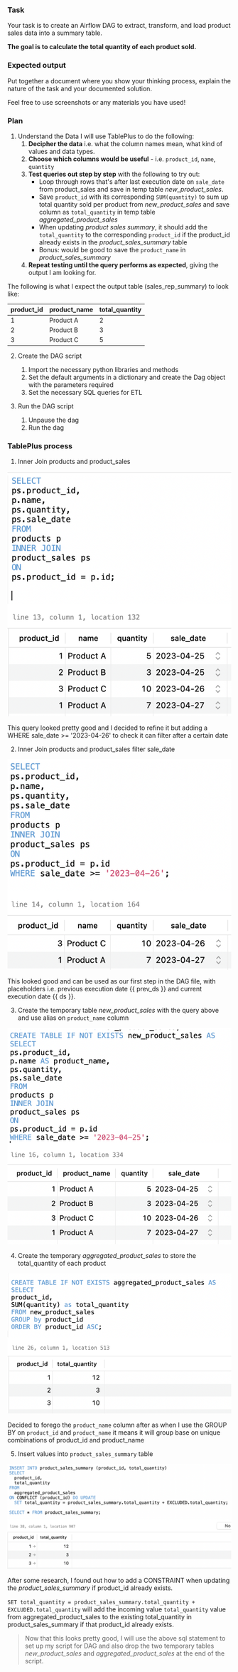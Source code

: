### Task

Your task is to create an Airflow DAG to extract, transform, and load product sales data into a summary table.

**The goal is to calculate the total quantity of each product sold.**

### Expected output

Put together a document where you show your thinking process, explain the nature of the task and your documented solution.

Feel free to use screenshots or any materials you have used!

### Plan

1. Understand the Data
I will use TablePlus to do the following:
    1. **Decipher the data** i.e. what the column names mean, what kind of values and data types.
    2. **Choose which columns would be useful** - i.e. `product_id`, `name`, `quantity` 
    3. **Test queries out step by step** with the following to try out:
        * Loop through rows that's after last execution date on `sale_date` from product_sales and save in temp table *new_product_sales*. 
        * Save `product_id` with its corresponding `SUM(quantity)` to sum up total quantity sold per product from *new_product_sales* and save column as `total_quantity` in temp table *aggregated_product_sales* 
        * When updating *product sales summary*, it should add the `total_quantity` to the corresponding `product_id` if the product_id already exists in the *product_sales_summary* table
        * Bonus: would be good to save the `product_name` in *product_sales_summary* 
    4. **Repeat testing until the query performs as expected**, giving the output I am looking for.

The following is what I expect the output table (sales_rep_summary) to look like:

| product_id | product_name | total_quantity |
|------------|--------------|----------------|
| 1          | Product A    | 2              |
| 2          | Product B    | 3              |
| 3          | Product C    | 5              |


2. Create the DAG script
    1. Import the necessary python libraries and methods
    2. Set the default arguments in a dictionary and create the Dag object with the parameters required
    3. Set the necessary SQL queries for ETL 

3. Run the DAG script
    1. Unpause the dag
    2. Run the dag

### TablePlus process

1. Inner Join products and product_sales

![Image shows inner join sql query on products and product_sales table with output from tableplus shown](./tableplus_outputs/inner_join_products_product_sales.png)

This query looked pretty good and I decided to refine it but adding a WHERE sale_date >= '2023-04-26' to check it can filter after a certain date

2. Inner Join products and product_sales filter sale_date

![Image shows inner join sql query on products and product_sales table with filter on sale_date with output from tableplus shown](./tableplus_outputs/inner_join_products_product_sales_filter_date.png)

This looked good and can be used as our first step in the DAG file, with placeholders i.e. previous execution date {{ prev_ds }} and current execution date {{ ds }}.

3. Create the temporary table *new_product_sales* with the query above and use alias on `product_name` column

![Image showing output of updated after using alias as product_name and adding CREATE TABLE to save the temporary table](./tableplus_outputs/create_temp_table_new_product_sales.png)

4. Create the temporary *aggregated_product_sales* to store the total_quantity of each product

![Image showing output with product_id and total_quantity and adding CREATE TABLE to save the temporary table](./tableplus_outputs/create_temp_table_aggregated_product_sales.png)

Decided to forego the `product_name` column after as when I use the GROUP BY on `product_id` and `product_name` it means it will group base on unique combinations of product_id and product_name

5. Insert values into `product_sales_summary` table

![Image showing sql statement to INSERT values into product_sales summary table with CONSTRAINT on product_id. Also shows what the updated product_sales_summary looks like](./tableplus_outputs/product_sales_summary_insert_statement.png)

After some research, I found out how to add a CONSTRAINT when updating the *product_sales_summary* if product_id already exists. 

`SET total_quantity = product_sales_summary.total_quantity + EXCLUDED.total_quantity` will add the incoming value `total_quantity` value from aggregated_product_sales to the existing total_quantity in product_sales_summary if that product_id already exists. 

> Now that this looks pretty good, I will use the above sql statement to set up my script for DAG and also drop the two temporary tables *new_product_sales* and *aggregated_product_sales* at the end of the script. 